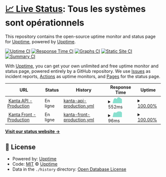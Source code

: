 # [📈 Live Status](https://pierrelepetit.com): <!--live status--> **Tous les systèmes sont opérationnels**

This repository contains the open-source uptime monitor and status page for [Upptime](https://upptime.js.org), powered by [Upptime](https://github.com/upptime/upptime).

[![Uptime CI](https://github.com/pilep/kanta-uptime/workflows/Uptime%20CI/badge.svg)](https://github.com/pilep/kanta-uptime/actions?query=workflow%3A%22Uptime+CI%22)
[![Response Time CI](https://github.com/pilep/kanta-uptime/workflows/Response%20Time%20CI/badge.svg)](https://github.com/pilep/kanta-uptime/actions?query=workflow%3A%22Response+Time+CI%22)
[![Graphs CI](https://github.com/pilep/kanta-uptime/workflows/Graphs%20CI/badge.svg)](https://github.com/pilep/kanta-uptime/actions?query=workflow%3A%22Graphs+CI%22)
[![Static Site CI](https://github.com/pilep/kanta-uptime/workflows/Static%20Site%20CI/badge.svg)](https://github.com/pilep/kanta-uptime/actions?query=workflow%3A%22Static+Site+CI%22)
[![Summary CI](https://github.com/pilep/kanta-uptime/workflows/Summary%20CI/badge.svg)](https://github.com/pilep/kanta-uptime/actions?query=workflow%3A%22Summary+CI%22)

With [Upptime](https://upptime.js.org), you can get your own unlimited and free uptime monitor and status page, powered entirely by a GitHub repository. We use [Issues](https://github.com/upptime/upptime/issues) as incident reports, [Actions](https://github.com/pilep/kanta-uptime/actions) as uptime monitors, and [Pages](https://pierrelepetit.com) for the status page.

<!--start: status pages-->
<!-- This summary is generated by Upptime (https://github.com/upptime/upptime) -->
<!-- Do not edit this manually, your changes will be overwritten -->
<!-- prettier-ignore -->
| URL | Status | History | Response Time | Uptime |
| --- | ------ | ------- | ------------- | ------ |
| <img alt="" src="https://icons.duckduckgo.com/ip3/app.kanta.fr.ico" height="13"> [Kanta API - Production](https://app.kanta.fr/api/v1/info) | En ligne | [kanta-api-production.yml](https://github.com/Kanta-Inc/kanta-uptime/commits/HEAD/history/kanta-api-production.yml) | <details><summary><img alt="Response time graph" src="./graphs/kanta-api-production/response-time-week.png" height="20"> 552ms</summary><br><a href="https://status.kanta.fr/history/kanta-api-production"><img alt="Response time 628" src="https://img.shields.io/endpoint?url=https%3A%2F%2Fraw.githubusercontent.com%2FKanta-Inc%2Fkanta-uptime%2FHEAD%2Fapi%2Fkanta-api-production%2Fresponse-time.json"></a><br><a href="https://status.kanta.fr/history/kanta-api-production"><img alt="24-hour response time 461" src="https://img.shields.io/endpoint?url=https%3A%2F%2Fraw.githubusercontent.com%2FKanta-Inc%2Fkanta-uptime%2FHEAD%2Fapi%2Fkanta-api-production%2Fresponse-time-day.json"></a><br><a href="https://status.kanta.fr/history/kanta-api-production"><img alt="7-day response time 552" src="https://img.shields.io/endpoint?url=https%3A%2F%2Fraw.githubusercontent.com%2FKanta-Inc%2Fkanta-uptime%2FHEAD%2Fapi%2Fkanta-api-production%2Fresponse-time-week.json"></a><br><a href="https://status.kanta.fr/history/kanta-api-production"><img alt="30-day response time 575" src="https://img.shields.io/endpoint?url=https%3A%2F%2Fraw.githubusercontent.com%2FKanta-Inc%2Fkanta-uptime%2FHEAD%2Fapi%2Fkanta-api-production%2Fresponse-time-month.json"></a><br><a href="https://status.kanta.fr/history/kanta-api-production"><img alt="1-year response time 628" src="https://img.shields.io/endpoint?url=https%3A%2F%2Fraw.githubusercontent.com%2FKanta-Inc%2Fkanta-uptime%2FHEAD%2Fapi%2Fkanta-api-production%2Fresponse-time-year.json"></a></details> | <details><summary><a href="https://status.kanta.fr/history/kanta-api-production">100.00%</a></summary><a href="https://status.kanta.fr/history/kanta-api-production"><img alt="All-time uptime 99.97%" src="https://img.shields.io/endpoint?url=https%3A%2F%2Fraw.githubusercontent.com%2FKanta-Inc%2Fkanta-uptime%2FHEAD%2Fapi%2Fkanta-api-production%2Fuptime.json"></a><br><a href="https://status.kanta.fr/history/kanta-api-production"><img alt="24-hour uptime 100.00%" src="https://img.shields.io/endpoint?url=https%3A%2F%2Fraw.githubusercontent.com%2FKanta-Inc%2Fkanta-uptime%2FHEAD%2Fapi%2Fkanta-api-production%2Fuptime-day.json"></a><br><a href="https://status.kanta.fr/history/kanta-api-production"><img alt="7-day uptime 100.00%" src="https://img.shields.io/endpoint?url=https%3A%2F%2Fraw.githubusercontent.com%2FKanta-Inc%2Fkanta-uptime%2FHEAD%2Fapi%2Fkanta-api-production%2Fuptime-week.json"></a><br><a href="https://status.kanta.fr/history/kanta-api-production"><img alt="30-day uptime 100.00%" src="https://img.shields.io/endpoint?url=https%3A%2F%2Fraw.githubusercontent.com%2FKanta-Inc%2Fkanta-uptime%2FHEAD%2Fapi%2Fkanta-api-production%2Fuptime-month.json"></a><br><a href="https://status.kanta.fr/history/kanta-api-production"><img alt="1-year uptime 99.95%" src="https://img.shields.io/endpoint?url=https%3A%2F%2Fraw.githubusercontent.com%2FKanta-Inc%2Fkanta-uptime%2FHEAD%2Fapi%2Fkanta-api-production%2Fuptime-year.json"></a></details>
| <img alt="" src="https://icons.duckduckgo.com/ip3/app.kanta.fr.ico" height="13"> [Kanta Front - Production](https://app.kanta.fr) | En ligne | [kanta-front-production.yml](https://github.com/Kanta-Inc/kanta-uptime/commits/HEAD/history/kanta-front-production.yml) | <details><summary><img alt="Response time graph" src="./graphs/kanta-front-production/response-time-week.png" height="20"> 96ms</summary><br><a href="https://status.kanta.fr/history/kanta-front-production"><img alt="Response time 111" src="https://img.shields.io/endpoint?url=https%3A%2F%2Fraw.githubusercontent.com%2FKanta-Inc%2Fkanta-uptime%2FHEAD%2Fapi%2Fkanta-front-production%2Fresponse-time.json"></a><br><a href="https://status.kanta.fr/history/kanta-front-production"><img alt="24-hour response time 87" src="https://img.shields.io/endpoint?url=https%3A%2F%2Fraw.githubusercontent.com%2FKanta-Inc%2Fkanta-uptime%2FHEAD%2Fapi%2Fkanta-front-production%2Fresponse-time-day.json"></a><br><a href="https://status.kanta.fr/history/kanta-front-production"><img alt="7-day response time 96" src="https://img.shields.io/endpoint?url=https%3A%2F%2Fraw.githubusercontent.com%2FKanta-Inc%2Fkanta-uptime%2FHEAD%2Fapi%2Fkanta-front-production%2Fresponse-time-week.json"></a><br><a href="https://status.kanta.fr/history/kanta-front-production"><img alt="30-day response time 106" src="https://img.shields.io/endpoint?url=https%3A%2F%2Fraw.githubusercontent.com%2FKanta-Inc%2Fkanta-uptime%2FHEAD%2Fapi%2Fkanta-front-production%2Fresponse-time-month.json"></a><br><a href="https://status.kanta.fr/history/kanta-front-production"><img alt="1-year response time 110" src="https://img.shields.io/endpoint?url=https%3A%2F%2Fraw.githubusercontent.com%2FKanta-Inc%2Fkanta-uptime%2FHEAD%2Fapi%2Fkanta-front-production%2Fresponse-time-year.json"></a></details> | <details><summary><a href="https://status.kanta.fr/history/kanta-front-production">100.00%</a></summary><a href="https://status.kanta.fr/history/kanta-front-production"><img alt="All-time uptime 99.98%" src="https://img.shields.io/endpoint?url=https%3A%2F%2Fraw.githubusercontent.com%2FKanta-Inc%2Fkanta-uptime%2FHEAD%2Fapi%2Fkanta-front-production%2Fuptime.json"></a><br><a href="https://status.kanta.fr/history/kanta-front-production"><img alt="24-hour uptime 100.00%" src="https://img.shields.io/endpoint?url=https%3A%2F%2Fraw.githubusercontent.com%2FKanta-Inc%2Fkanta-uptime%2FHEAD%2Fapi%2Fkanta-front-production%2Fuptime-day.json"></a><br><a href="https://status.kanta.fr/history/kanta-front-production"><img alt="7-day uptime 100.00%" src="https://img.shields.io/endpoint?url=https%3A%2F%2Fraw.githubusercontent.com%2FKanta-Inc%2Fkanta-uptime%2FHEAD%2Fapi%2Fkanta-front-production%2Fuptime-week.json"></a><br><a href="https://status.kanta.fr/history/kanta-front-production"><img alt="30-day uptime 100.00%" src="https://img.shields.io/endpoint?url=https%3A%2F%2Fraw.githubusercontent.com%2FKanta-Inc%2Fkanta-uptime%2FHEAD%2Fapi%2Fkanta-front-production%2Fuptime-month.json"></a><br><a href="https://status.kanta.fr/history/kanta-front-production"><img alt="1-year uptime 99.97%" src="https://img.shields.io/endpoint?url=https%3A%2F%2Fraw.githubusercontent.com%2FKanta-Inc%2Fkanta-uptime%2FHEAD%2Fapi%2Fkanta-front-production%2Fuptime-year.json"></a></details>

<!--end: status pages-->

[**Visit our status website →**](https://pierrelepetit.com)

## 📄 License

- Powered by: [Upptime](https://github.com/upptime/upptime)
- Code: [MIT](./LICENSE) © [Upptime](https://upptime.js.org)
- Data in the `./history` directory: [Open Database License](https://opendatacommons.org/licenses/odbl/1-0/)
